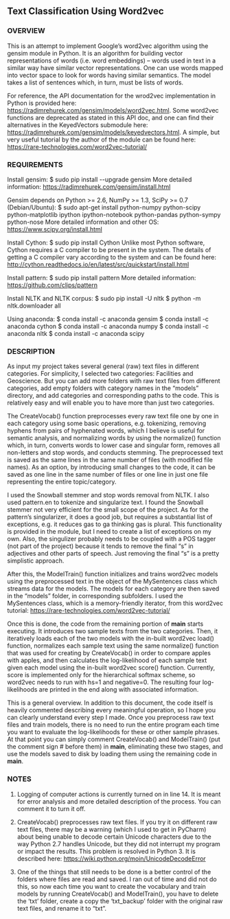 ## Text Classification Using Word2vec

### OVERVIEW

This is an attempt to implement Google’s word2vec algorithm using the gensim module in Python. It is an algorithm for building vector representations of words (i.e. word embeddings) – words used in text in a similar way have similar vector representations. One can use words mapped into vector space to look for words having similar semantics. The model takes a list of sentences which, in turn, must be lists of words.

For reference, the API documentation for the wrod2vec implementation in Python is provided here: https://radimrehurek.com/gensim/models/word2vec.html. Some word2vec functions are deprecated as stated in this API doc, and one can find their alternatives in the KeyedVectors submodule here: https://radimrehurek.com/gensim/models/keyedvectors.html. A simple, but very useful tutorial by the author of the module can be found here: https://rare-technologies.com/word2vec-tutorial/

### REQUIREMENTS

Install gensim:
$ sudo pip install --upgrade gensim
More detailed information:
https://radimrehurek.com/gensim/install.html

Gensim depends on Python >= 2.6, NumPy >= 1.3, SciPy >= 0.7 (Debian/Ubuntu):
$ sudo apt-get install python-numpy python-scipy python-matplotlib ipython ipython-notebook python-pandas python-sympy python-nose
More detailed information and other OS:
https://www.scipy.org/install.html

Install Cython:
$ sudo pip install Cython
Unlike most Python software, Cython requires a C compiler to be present in the system. The details of getting a C compiler vary according to the system and can be found here:
http://cython.readthedocs.io/en/latest/src/quickstart/install.html

Install pattern:
$ sudo pip install pattern
More detailed information:
https://github.com/clips/pattern

Install NLTK and NLTK corpus:
$ sudo pip install -U nltk
$ python -m nltk.downloader all

Using anaconda:
$ conda install -c anaconda gensim
$ conda install -c anaconda cython
$ conda install -c anaconda numpy
$ conda install -c anaconda nltk
$ conda install -c anaconda scipy

### DESCRIPTION

As input my project takes several general (raw) text files in different categories. For simplicity, I selected two categories: Facilities and Geoscience. But you can add more folders with raw text files from different categories, add empty folders with category names in the “models” directory, and add categories and corresponding paths to the code. This is relatively easy and will enable you to have more than just two categories.

The CreateVocab() function preprocesses every raw text file one by one in each category using some basic operations, e.g. tokenizing, removing hyphens from pairs of hyphenated words, which I believe is useful for semantic analysis, and normalizing words by using the normalize() function which, in turn, converts words to lower case and singular form, removes all non-letters and stop words, and conducts stemming. The preprocessed text is saved as the same lines in the same number of files (with modified file names). As an option, by introducing small changes to the code, it can be saved as one line in the same number of files or one line in just one file representing the entire topic/category.

I used the Snowball stemmer and stop words removal from NLTK. I also used pattern.en to tokenize and singularize text. I found the Snowball stemmer not very efficient for the small scope of the project. As for the pattern’s singularizer, it does a good job, but requires a substantial list of exceptions, e.g. it reduces gas to ga thinking gas is plural. This functionality is provided in the module, but I need to create a list of exceptions on my own. Also, the singulizer probably needs to be coupled with a POS tagger (not part of the project) because it tends to remove the final “s” in adjectives and other parts of speech. Just removing the final “s” is a pretty simplistic approach.

After this, the ModelTrain() function initializes and trains word2vec models using the preprocessed text in the object of the MySentences class which streams data for the models. The models for each category are then saved in the “models” folder, in corresponding subfolders. I used the MySentences class, which is a memory-friendly iterator, from this word2vec tutorial: https://rare-technologies.com/word2vec-tutorial/

Once this is done, the code from the remaining portion of __main__ starts executing. It introduces two sample texts from the two categories. Then, it iteratively loads each of the two models with the in-built word2vec load() function, normalizes each sample text using the same normalize() function that was used for creating by CreateVocab() in order to compare apples with apples, and then calculates the log-likelihood of each sample text given each model using the in-built word2vec score() function. Currently, score is implemented only for the hierarchical softmax scheme, so word2vec needs to run with hs=1 and negative=0. The resulting four log-likelihoods are printed in the end along with associated information.

This is a general overview. In addition to this document, the code itself is heavily commented describing every meaningful operation, so I hope you can clearly understand every step I made. Once you preprocess raw text files and train models, there is no need to run the entire program each time you want to evaluate the log-likelihoods for these or other sample phrases. At that point you can simply comment CreateVocab() and ModelTrain() (put the comment sign # before them) in __main__, eliminating these two stages, and use the models saved to disk by loading them using the remaining code in __main__.

### NOTES
1) Logging of computer actions is currently turned on in line 14. It is meant for error analysis and more detailed description of the process. You can comment it to turn it off.

2) CreateVocab() preprocesses raw text files. If you try it on different raw text files, there may be a warning (which I used to get in PyCharm) about being unable to decode certain Unicode characters due to the way Python 2.7 handles Unicode, but they did not interrupt my program or impact the results. This problem is resolved in Python 3. It is described here: https://wiki.python.org/moin/UnicodeDecodeError

4) One of the things that still needs to be done is a better control of the folders where files are read and saved. I ran out of time and did not do this, so now each time you want to create the vocabulary and train models by running CreateVocab() and ModelTrain(), you have to delete the ‘txt’ folder, create a copy the ‘txt_backup’ folder with the original raw text files, and rename it to “txt”.
